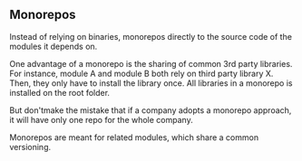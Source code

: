 ## Monorepos

Instead of relying on binaries, monorepos directly to the source code of the modules it depends on.

One advantage of a monorepo is the sharing of common 3rd party libraries. For instance, module A and module B both rely on  third party library X. Then, they only have to install the library once. All libraries in a monorepo is installed on the root folder.

But don'tmake the mistake that if a company adopts a monorepo approach, it will have only one repo for the whole company. 

Monorepos are meant for related modules, which share a common versioning. 

